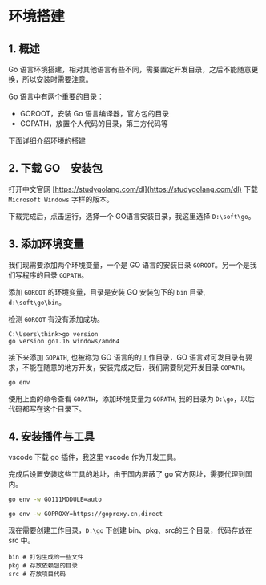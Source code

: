 # 环境搭建

## 1. 概述

Go 语言环境搭建，相对其他语言有些不同，需要置定开发目录，之后不能随意更换，所以安装时需要注意。

Go 语言中有两个重要的目录：

- GOROOT，安装 Go 语言编译器，官方包的目录
- GOPATH，放置个人代码的目录，第三方代码等

下面详细介绍环境的搭建

## 2. 下载 GO　安装包

打开中文官网 [https://studygolang.com/dl](https://studygolang.com/dl) 下载 `Microsoft Windows` 字样的版本。

下载完成后，点击运行，选择一个 GO语言安装目录，我这里选择 `D:\soft\go`。

## 3. 添加环境变量

我们现需要添加两个环境变量，一个是 GO 语言的安装目录 `GOROOT`。另一个是我们写程序的目录 `GOPATH`。

添加 `GOROOT` 的环境变量，目录是安装 GO 安装包下的 `bin` 目录, `d:\soft\go\bin`。

检测 `GOROOT` 有没有添加成功。

```text
C:\Users\think>go version
go version go1.16 windows/amd64
```

接下来添加 `GOPATH`, 也被称为 GO 语言的的工作目录，GO 语言对可发目录有要求，不能在随意的地方开发，安装完成之后，我们需要制定开发目录 `GOPATH`。

```bash
go env
```

使用上面的命令查看 `GOPATH`，添加环境变量为 `GOPATH`, 我的目录为 `D:\go`，以后代码都写在这个目录下。

## 4. 安装插件与工具

vscode 下载 go 插件，我这里 vscode 作为开发工具。

完成后设置安装这些工具的地址，由于国内屏蔽了 go 官方网址，需要代理到国内。

```bash
go env -w GO111MODULE=auto

go env -w GOPROXY=https://goproxy.cn,direct
```

现在需要创建工作目录，`D:\go` 下创建 bin、pkg、src的三个目录，代码存放在 src 中。

```text
bin # 打包生成的一些文件
pkg # 存放依赖包的目录
src # 存放项目代码
```
